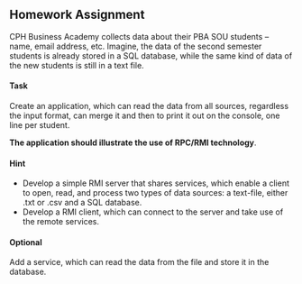 ## Homework Assignment

CPH Business Academy collects data about their PBA SOU students – name, email address, etc. Imagine, the data of the second semester students is already stored in a SQL database, while the same kind of data of the new students is still in a text file.<br>

#### Task
Create an application, which can read the data from all sources, regardless the input format, can merge it and then to print it out on the console, one line per student.

__The application should illustrate the use of RPC/RMI technology__.


#### Hint
- Develop a simple RMI server that shares services, which enable a client to open, read, and process two types of data sources: a text-file, either .txt or .csv and  a SQL database.
- Develop a RMI client, which can connect to the server and take use of the remote services.


#### Optional
Add a service, which can read the data from the file and store it in the database.
